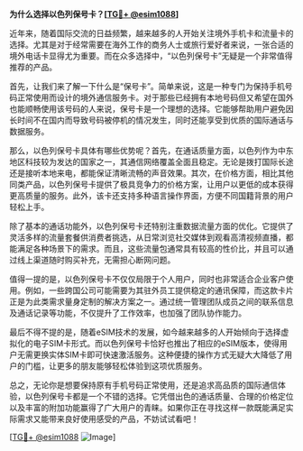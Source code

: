 **为什么选择以色列保号卡？[[TG💪+ @esim1088](https://t.me/s/esim1088)]**

近年来，随着国际交流的日益频繁，越来越多的人开始关注境外手机卡和流量卡的选择。尤其是对于经常需要在海外工作的商务人士或旅行爱好者来说，一张合适的境外电话卡显得尤为重要。而在众多选择中，“以色列保号卡”无疑是一个非常值得推荐的产品。

首先，让我们来了解一下什么是“保号卡”。简单来说，这是一种专门为保持手机号码正常使用而设计的境外通信服务卡。对于那些已经拥有本地号码但又希望在国外也能顺畅使用该号码的人来说，保号卡是一个理想的选择。它能够帮助用户避免因长时间不在国内而导致号码被停机的情况发生，同时还能享受到优质的国际通话与数据服务。

那么，以色列保号卡具体有哪些优势呢？首先，在通话质量方面，以色列作为中东地区科技较为发达的国家之一，其通信网络覆盖全面且稳定。无论是拨打国际长途还是接听本地来电，都能保证清晰流畅的声音效果。其次，在价格方面，相比其他同类产品，以色列保号卡提供了极具竞争力的价格方案，让用户以更低的成本获得更高质量的服务。此外，该卡还支持多种语言操作界面，方便不同国籍背景的用户轻松上手。

除了基本的通话功能外，以色列保号卡还特别注重数据流量方面的优化。它提供了灵活多样的流量套餐供消费者挑选，从日常浏览社交媒体到观看高清视频直播，都能满足各种场景下的需求。而且，这些流量包通常具有较高的性价比，并且可以通过线上渠道随时购买补充，无需担心断网问题。

值得一提的是，以色列保号卡不仅仅局限于个人用户，同时也非常适合企业客户使用。例如，一些跨国公司可能需要为其驻外员工提供稳定的通讯保障，而这款卡片正是为此类需求量身定制的解决方案之一。通过统一管理团队成员之间的联系信息及通话记录等功能，不仅提升了工作效率，也加强了团队协作能力。

最后不得不提的是，随着eSIM技术的发展，如今越来越多的人开始倾向于选择虚拟化的电子SIM卡形式。而以色列保号卡恰好也推出了相应的eSIM版本，使得用户无需更换实体SIM卡即可快速激活服务。这种便捷的操作方式无疑大大降低了用户的门槛，让更多的朋友能够轻松体验到这项优质服务。

总之，无论你是想要保持原有手机号码正常使用，还是追求高品质的国际通信体验，以色列保号卡都是一个不错的选择。它凭借出色的通话质量、合理的价格定位以及丰富的附加功能赢得了广大用户的青睐。如果你正在寻找这样一款既能满足实际需求又能带来良好使用感受的产品，不妨试试看吧！

[[TG💪+ @esim1088](https://t.me/s/esim1088) ![Image](https://i.postimg.cc/4NQfJmqS/Snipaste-2025-05-13-00-14-12.png)]